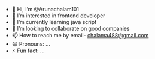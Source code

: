 - 👋 Hi, I’m @Arunachalam101
- 👀 I’m interested in frontend developer
- 🌱 I’m currently learning java script
- 💞️ I’m looking to collaborate on good companies 
- 📫 How to reach me by email- chalama488@gmail.com
- 😄 Pronouns: ...
- ⚡ Fun fact: ...

<!---
Arunachalam101/Arunachalam101 is a ✨ special ✨ repository because its `README.md` (this file) appears on your GitHub profile.
You can click the Preview link to take a look at your changes.
--->
